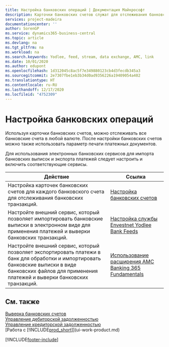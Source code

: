 ```yaml
---
title: Настройка банковских операций | Документация Майкрософт
description: Карточки банковских счетов служат для отслеживания банковских счетов и настройки банковских выписок, например Yodlee, для обмена данными.
services: project-madeira
documentationcenter: ''
author: SorenGP
ms.service: dynamics365-business-central
ms.topic: article
ms.devlang: na
ms.tgt_pltfrm: na
ms.workload: na
ms.search.keywords: Yodlee, feed, stream, data exchange, AMC, link
ms.date: 10/01/2020
ms.author: edupont
ms.openlocfilehash: 1d312045c8ac5f7e349880123cb4d3fecdb345a3
ms.sourcegitcommit: 2e7307fbe1eb3b34d0ad9356226a19409054a402
ms.translationtype: HT
ms.contentlocale: ru-RU
ms.lasthandoff: 12/17/2020
ms.locfileid: "4752309"
---
```

# <a name="setting-up-banking"></a>Настройка банковских операций
Используя карточки банковских счетов, можно отслеживать все банковские счета в любой валюте. После настройки банковских счетов можно также использовать параметр печати платежных документов.

Для использования электронных банковских сервисов для импорта банковских выписок и экспорта платежей следует настроить и включить соответствующие сервисы.

| Действие | Ссылка |
| --- | --- |
| Настройка карточек банковских счетов для каждого банковского счета для отслеживания банковских транзакций. |[Настройка банковских счетов](bank-how-setup-bank-accounts.md) |
| Настройте внешний сервис, который позволяет импортировать банковские выписки в электронном виде для применения платежей и выверки банковских транзакций. |[Настройка службы Envestnet Yodlee Bank Feeds](bank-how-setup-bank-statement-service.md) |
| Настройте внешний сервис, который позволяет экспортировать платежи в банк для обработки и импортировать банковские выписки в виде банковских файлов для применения платежей и выверки банковских транзакций. |[Использование расширения AMC Banking 365 Fundamentals](ui-extensions-amc-banking.md) |

## <a name="see-also"></a>См. также
[Выверка банковских счетов](bank-manage-bank-accounts.md)  
[Управление дебиторской задолженностью](receivables-manage-receivables.md)  
[Управление кредиторской задолженностью](payables-manage-payables.md)  
[Работа с [!INCLUDE[prod_short](includes/prod_short.md)]](ui-work-product.md)


[!INCLUDE[footer-include](includes/footer-banner.md)]